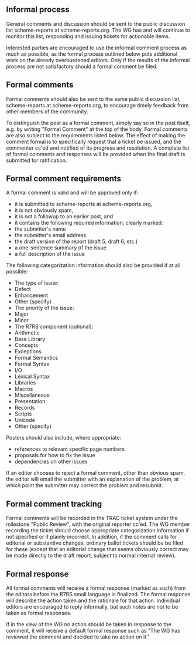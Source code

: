 
## Informal process

General comments and discussion should be sent to the public
discussion list scheme-reports at scheme-reports.org.  The WG has
and will continue to monitor this list, responding and issuing
tickets for actionable items.

Interested parties are encouraged to use the informal comment
process as much as possible, as the formal process outlined below
puts additional work on the already overburdened editors.  Only
if the results of the informal process are not satisfactory should
a formal comment be filed.

## Formal comments

Formal comments should also be sent to the same public discussion
list, scheme-reports at scheme-reports.org, to encourage timely feedback
from other members of the community.

To distinguish the post as a formal comment, simply say so in the post
itself, e.g. by writing "Formal Comment" at the top of the body.
Formal comments are also subject to the requirements listed below.
The effect of making the comment formal is to specifically request that a
ticket be issued, and the commenter cc'ed and notified of its progress and
resolution.  A complete list of formal comments and responses will be
provided when the final draft is submitted for ratification.

## Formal comment requirements

A formal comment is valid and will be approved only if:

* it is submitted to scheme-reports at scheme-reports.org,
* it is not obviously spam,
* it is not a followup to an earlier post, and
* it contains the following required information, clearly marked:
* the submitter's name
* the submitter's email address
* the draft version of the report (draft 5, draft 6, etc.)
* a one-sentence summary of the issue
* a full description of the issue

The following categorization information should also be provided if at all possible:

* The type of issue:
* Defect
* Enhancement
* Other (specify)
* The priority of the issue:
* Major
* Minor
* The R7RS component (optional):
* Arithmetic
* Base Library
* Concepts
* Exceptions
* Formal Semantics
* Formal Syntax
* I/O
* Lexical Syntax
* Libraries
* Macros
* Miscellaneous
* Presentation
* Records
* Scripts
* Unicode
* Other (specify)

Posters should also include, where appropriate:

* references to relevant specific page numbers
* proposals for how to fix the issue
* dependencies on other issues

If an editor chooses to reject a formal comment, other than
obvious spam, the editor will email the submitter with an
explanation of the problem, at which point the submitter may
correct the problem and resubmit.

## Formal comment tracking

Formal comments will be recorded in the TRAC ticket system under the
milestone "Public Review", with the original reporter cc'ed.  The WG
member recording the ticket should choose appropriate categorization
information if not specified or if plainly incorrect.  In addition, if
the comment calls for editorial
or substantive changes, ordinary ballot tickets should be be filed for these (except
that an editorial change that seems obviously correct may be made directly
to the draft report, subject to normal internal review).

## Formal response

All formal comments will receive a formal response (marked as such)
from the editors before the R7RS small language is finalized. The
formal response will describe the action taken and the rationale for
that action. Individual editors are encouraged to reply informally,
but such notes are not to be taken as formal responses.

If in the view of the WG no action should be taken in response to the
comment, it will receive a default formal response such as "The WG has
reviewed the comment and decided to take no action on it."
